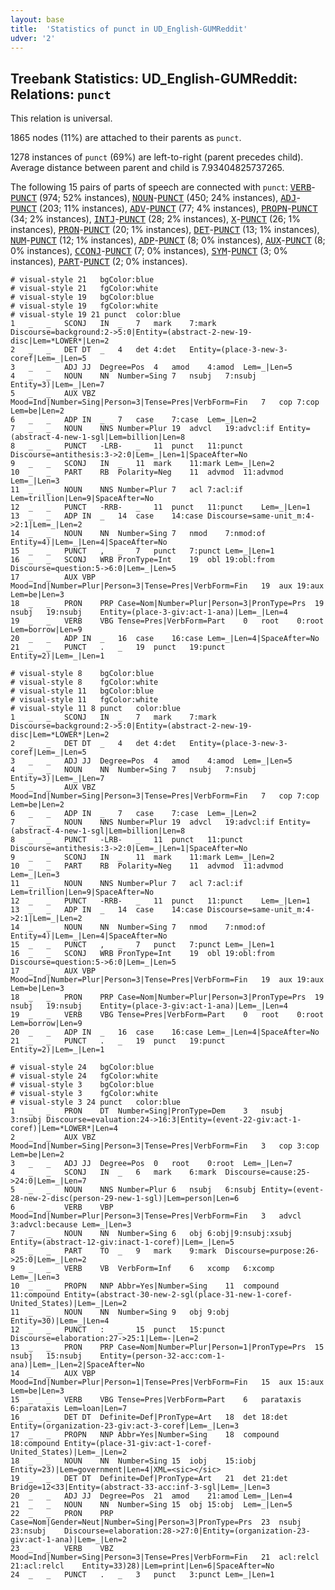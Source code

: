 ```yaml
---
layout: base
title:  'Statistics of punct in UD_English-GUMReddit'
udver: '2'
---
```


## Treebank Statistics: UD_English-GUMReddit: Relations: `punct`

This relation is universal.

1865 nodes (11%) are attached to their parents as `punct`.

1278 instances of `punct` (69%) are left-to-right (parent precedes child).
Average distance between parent and child is 7.93404825737265.

The following 15 pairs of parts of speech are connected with `punct`: <tt><a href="en_gumreddit-pos-VERB.html">VERB</a></tt>-<tt><a href="en_gumreddit-pos-PUNCT.html">PUNCT</a></tt> (974; 52% instances), <tt><a href="en_gumreddit-pos-NOUN.html">NOUN</a></tt>-<tt><a href="en_gumreddit-pos-PUNCT.html">PUNCT</a></tt> (450; 24% instances), <tt><a href="en_gumreddit-pos-ADJ.html">ADJ</a></tt>-<tt><a href="en_gumreddit-pos-PUNCT.html">PUNCT</a></tt> (203; 11% instances), <tt><a href="en_gumreddit-pos-ADV.html">ADV</a></tt>-<tt><a href="en_gumreddit-pos-PUNCT.html">PUNCT</a></tt> (77; 4% instances), <tt><a href="en_gumreddit-pos-PROPN.html">PROPN</a></tt>-<tt><a href="en_gumreddit-pos-PUNCT.html">PUNCT</a></tt> (34; 2% instances), <tt><a href="en_gumreddit-pos-INTJ.html">INTJ</a></tt>-<tt><a href="en_gumreddit-pos-PUNCT.html">PUNCT</a></tt> (28; 2% instances), <tt><a href="en_gumreddit-pos-X.html">X</a></tt>-<tt><a href="en_gumreddit-pos-PUNCT.html">PUNCT</a></tt> (26; 1% instances), <tt><a href="en_gumreddit-pos-PRON.html">PRON</a></tt>-<tt><a href="en_gumreddit-pos-PUNCT.html">PUNCT</a></tt> (20; 1% instances), <tt><a href="en_gumreddit-pos-DET.html">DET</a></tt>-<tt><a href="en_gumreddit-pos-PUNCT.html">PUNCT</a></tt> (13; 1% instances), <tt><a href="en_gumreddit-pos-NUM.html">NUM</a></tt>-<tt><a href="en_gumreddit-pos-PUNCT.html">PUNCT</a></tt> (12; 1% instances), <tt><a href="en_gumreddit-pos-ADP.html">ADP</a></tt>-<tt><a href="en_gumreddit-pos-PUNCT.html">PUNCT</a></tt> (8; 0% instances), <tt><a href="en_gumreddit-pos-AUX.html">AUX</a></tt>-<tt><a href="en_gumreddit-pos-PUNCT.html">PUNCT</a></tt> (8; 0% instances), <tt><a href="en_gumreddit-pos-CCONJ.html">CCONJ</a></tt>-<tt><a href="en_gumreddit-pos-PUNCT.html">PUNCT</a></tt> (7; 0% instances), <tt><a href="en_gumreddit-pos-SYM.html">SYM</a></tt>-<tt><a href="en_gumreddit-pos-PUNCT.html">PUNCT</a></tt> (3; 0% instances), <tt><a href="en_gumreddit-pos-PART.html">PART</a></tt>-<tt><a href="en_gumreddit-pos-PUNCT.html">PUNCT</a></tt> (2; 0% instances).


~~~ conllu
# visual-style 21	bgColor:blue
# visual-style 21	fgColor:white
# visual-style 19	bgColor:blue
# visual-style 19	fgColor:white
# visual-style 19 21 punct	color:blue
1	_	_	SCONJ	IN	_	7	mark	7:mark	Discourse=background:2->5:0|Entity=(abstract-2-new-19-disc|Lem=*LOWER*|Len=2
2	_	_	DET	DT	_	4	det	4:det	Entity=(place-3-new-3-coref|Lem=_|Len=5
3	_	_	ADJ	JJ	Degree=Pos	4	amod	4:amod	Lem=_|Len=5
4	_	_	NOUN	NN	Number=Sing	7	nsubj	7:nsubj	Entity=3)|Lem=_|Len=7
5	_	_	AUX	VBZ	Mood=Ind|Number=Sing|Person=3|Tense=Pres|VerbForm=Fin	7	cop	7:cop	Lem=be|Len=2
6	_	_	ADP	IN	_	7	case	7:case	Lem=_|Len=2
7	_	_	NOUN	NNS	Number=Plur	19	advcl	19:advcl:if	Entity=(abstract-4-new-1-sgl|Lem=billion|Len=8
8	_	_	PUNCT	-LRB-	_	11	punct	11:punct	Discourse=antithesis:3->2:0|Lem=_|Len=1|SpaceAfter=No
9	_	_	SCONJ	IN	_	11	mark	11:mark	Lem=_|Len=2
10	_	_	PART	RB	Polarity=Neg	11	advmod	11:advmod	Lem=_|Len=3
11	_	_	NOUN	NNS	Number=Plur	7	acl	7:acl:if	Lem=trillion|Len=9|SpaceAfter=No
12	_	_	PUNCT	-RRB-	_	11	punct	11:punct	Lem=_|Len=1
13	_	_	ADP	IN	_	14	case	14:case	Discourse=same-unit_m:4->2:1|Lem=_|Len=2
14	_	_	NOUN	NN	Number=Sing	7	nmod	7:nmod:of	Entity=4)|Lem=_|Len=4|SpaceAfter=No
15	_	_	PUNCT	,	_	7	punct	7:punct	Lem=_|Len=1
16	_	_	SCONJ	WRB	PronType=Int	19	obl	19:obl:from	Discourse=question:5->6:0|Lem=_|Len=5
17	_	_	AUX	VBP	Mood=Ind|Number=Plur|Person=3|Tense=Pres|VerbForm=Fin	19	aux	19:aux	Lem=be|Len=3
18	_	_	PRON	PRP	Case=Nom|Number=Plur|Person=3|PronType=Prs	19	nsubj	19:nsubj	Entity=(place-3-giv:act-1-ana)|Lem=_|Len=4
19	_	_	VERB	VBG	Tense=Pres|VerbForm=Part	0	root	0:root	Lem=borrow|Len=9
20	_	_	ADP	IN	_	16	case	16:case	Lem=_|Len=4|SpaceAfter=No
21	_	_	PUNCT	.	_	19	punct	19:punct	Entity=2)|Lem=_|Len=1

~~~


~~~ conllu
# visual-style 8	bgColor:blue
# visual-style 8	fgColor:white
# visual-style 11	bgColor:blue
# visual-style 11	fgColor:white
# visual-style 11 8 punct	color:blue
1	_	_	SCONJ	IN	_	7	mark	7:mark	Discourse=background:2->5:0|Entity=(abstract-2-new-19-disc|Lem=*LOWER*|Len=2
2	_	_	DET	DT	_	4	det	4:det	Entity=(place-3-new-3-coref|Lem=_|Len=5
3	_	_	ADJ	JJ	Degree=Pos	4	amod	4:amod	Lem=_|Len=5
4	_	_	NOUN	NN	Number=Sing	7	nsubj	7:nsubj	Entity=3)|Lem=_|Len=7
5	_	_	AUX	VBZ	Mood=Ind|Number=Sing|Person=3|Tense=Pres|VerbForm=Fin	7	cop	7:cop	Lem=be|Len=2
6	_	_	ADP	IN	_	7	case	7:case	Lem=_|Len=2
7	_	_	NOUN	NNS	Number=Plur	19	advcl	19:advcl:if	Entity=(abstract-4-new-1-sgl|Lem=billion|Len=8
8	_	_	PUNCT	-LRB-	_	11	punct	11:punct	Discourse=antithesis:3->2:0|Lem=_|Len=1|SpaceAfter=No
9	_	_	SCONJ	IN	_	11	mark	11:mark	Lem=_|Len=2
10	_	_	PART	RB	Polarity=Neg	11	advmod	11:advmod	Lem=_|Len=3
11	_	_	NOUN	NNS	Number=Plur	7	acl	7:acl:if	Lem=trillion|Len=9|SpaceAfter=No
12	_	_	PUNCT	-RRB-	_	11	punct	11:punct	Lem=_|Len=1
13	_	_	ADP	IN	_	14	case	14:case	Discourse=same-unit_m:4->2:1|Lem=_|Len=2
14	_	_	NOUN	NN	Number=Sing	7	nmod	7:nmod:of	Entity=4)|Lem=_|Len=4|SpaceAfter=No
15	_	_	PUNCT	,	_	7	punct	7:punct	Lem=_|Len=1
16	_	_	SCONJ	WRB	PronType=Int	19	obl	19:obl:from	Discourse=question:5->6:0|Lem=_|Len=5
17	_	_	AUX	VBP	Mood=Ind|Number=Plur|Person=3|Tense=Pres|VerbForm=Fin	19	aux	19:aux	Lem=be|Len=3
18	_	_	PRON	PRP	Case=Nom|Number=Plur|Person=3|PronType=Prs	19	nsubj	19:nsubj	Entity=(place-3-giv:act-1-ana)|Lem=_|Len=4
19	_	_	VERB	VBG	Tense=Pres|VerbForm=Part	0	root	0:root	Lem=borrow|Len=9
20	_	_	ADP	IN	_	16	case	16:case	Lem=_|Len=4|SpaceAfter=No
21	_	_	PUNCT	.	_	19	punct	19:punct	Entity=2)|Lem=_|Len=1

~~~


~~~ conllu
# visual-style 24	bgColor:blue
# visual-style 24	fgColor:white
# visual-style 3	bgColor:blue
# visual-style 3	fgColor:white
# visual-style 3 24 punct	color:blue
1	_	_	PRON	DT	Number=Sing|PronType=Dem	3	nsubj	3:nsubj	Discourse=evaluation:24->16:3|Entity=(event-22-giv:act-1-coref)|Lem=*LOWER*|Len=4
2	_	_	AUX	VBZ	Mood=Ind|Number=Sing|Person=3|Tense=Pres|VerbForm=Fin	3	cop	3:cop	Lem=be|Len=2
3	_	_	ADJ	JJ	Degree=Pos	0	root	0:root	Lem=_|Len=7
4	_	_	SCONJ	IN	_	6	mark	6:mark	Discourse=cause:25->24:0|Lem=_|Len=7
5	_	_	NOUN	NNS	Number=Plur	6	nsubj	6:nsubj	Entity=(event-28-new-2-disc(person-29-new-1-sgl)|Lem=person|Len=6
6	_	_	VERB	VBP	Mood=Ind|Number=Plur|Person=3|Tense=Pres|VerbForm=Fin	3	advcl	3:advcl:because	Lem=_|Len=3
7	_	_	NOUN	NN	Number=Sing	6	obj	6:obj|9:nsubj:xsubj	Entity=(abstract-12-giv:inact-1-coref)|Lem=_|Len=5
8	_	_	PART	TO	_	9	mark	9:mark	Discourse=purpose:26->25:0|Lem=_|Len=2
9	_	_	VERB	VB	VerbForm=Inf	6	xcomp	6:xcomp	Lem=_|Len=3
10	_	_	PROPN	NNP	Abbr=Yes|Number=Sing	11	compound	11:compound	Entity=(abstract-30-new-2-sgl(place-31-new-1-coref-United_States)|Lem=_|Len=2
11	_	_	NOUN	NN	Number=Sing	9	obj	9:obj	Entity=30)|Lem=_|Len=4
12	_	_	PUNCT	:	_	15	punct	15:punct	Discourse=elaboration:27->25:1|Lem=-|Len=2
13	_	_	PRON	PRP	Case=Nom|Number=Plur|Person=1|PronType=Prs	15	nsubj	15:nsubj	Entity=(person-32-acc:com-1-ana)|Lem=_|Len=2|SpaceAfter=No
14	_	_	AUX	VBP	Mood=Ind|Number=Plur|Person=1|Tense=Pres|VerbForm=Fin	15	aux	15:aux	Lem=be|Len=3
15	_	_	VERB	VBG	Tense=Pres|VerbForm=Part	6	parataxis	6:parataxis	Lem=loan|Len=7
16	_	_	DET	DT	Definite=Def|PronType=Art	18	det	18:det	Entity=(organization-23-giv:act-3-coref|Lem=_|Len=3
17	_	_	PROPN	NNP	Abbr=Yes|Number=Sing	18	compound	18:compound	Entity=(place-31-giv:act-1-coref-United_States)|Lem=_|Len=2
18	_	_	NOUN	NN	Number=Sing	15	iobj	15:iobj	Entity=23)|Lem=government|Len=4|XML=<sic></sic>
19	_	_	DET	DT	Definite=Def|PronType=Art	21	det	21:det	Bridge=12<33|Entity=(abstract-33-acc:inf-3-sgl|Lem=_|Len=3
20	_	_	ADJ	JJ	Degree=Pos	21	amod	21:amod	Lem=_|Len=4
21	_	_	NOUN	NN	Number=Sing	15	obj	15:obj	Lem=_|Len=5
22	_	_	PRON	PRP	Case=Nom|Gender=Neut|Number=Sing|Person=3|PronType=Prs	23	nsubj	23:nsubj	Discourse=elaboration:28->27:0|Entity=(organization-23-giv:act-1-ana)|Lem=_|Len=2
23	_	_	VERB	VBZ	Mood=Ind|Number=Sing|Person=3|Tense=Pres|VerbForm=Fin	21	acl:relcl	21:acl:relcl	Entity=33)28)|Lem=print|Len=6|SpaceAfter=No
24	_	_	PUNCT	.	_	3	punct	3:punct	Lem=_|Len=1

~~~


